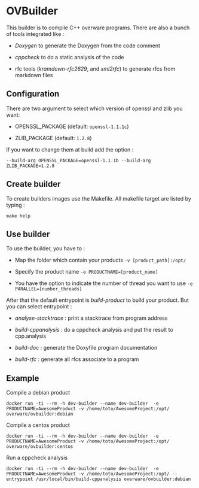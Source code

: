 # OVBuilder

This builder is to compile C++ overware programs.
There are also a bunch of tools integrated like :

 * *Doxygen* to generate the Doxygen from the code comment

 * *cppcheck* to do a static analysis of the code

 * rfc tools (*kramdown-rfc2629*, and *xml2rfc*) to generate rfcs from markdown files


## Configuration

There are two argument to select which version of openssl and zlib you want:

 * OPENSSL_PACKAGE (default: `openssl-1.1.1c`)

 * ZLIB_PACKAGE (default: `1.2.8`)

If you want to change them at build add the option :
```shell
--build-arg OPENSSL_PACKAGE=openssl-1.1.1b --build-arg ZLIB_PACKAGE=1.2.8
```

## Create builder

To create builders images use the Makefile.
All makefile target are listed by typing :
```shell
make help
```

## Use builder

To use the builder, you have to :

 * Map the folder which contain your products `-v [product_path]:/opt/`

 * Specify the product name `-e PRODUCTNAME=[product_name]`

 * You have the option to indicate the number of thread you want to use `-e PARALLEL=[number_threads]`

After that the default entrypoint is *build-product* to build your product.
But you can select entrypoint :

 * *analyse-stacktrace* : print a stacktrace from program address

 * *build-cppanalysis* : do a cppcheck analysis and put the result to cpp.analysis

 * *build-doc* : generate the Doxyfile program documentation

 * *build-rfc* : generate all rfcs associate to a program


## Example

Compile a debian product
```shell
docker run -ti --rm -h dev-builder --name dev-builder  -e PRODUCTNAME=AwesomeProduct -v /home/toto/AwesomeProject:/opt/ overware/ovbuilder:debian
```

Compile a centos product
```shell
docker run -ti --rm -h dev-builder --name dev-builder  -e PRODUCTNAME=AwesomeProduct -v /home/toto/AwesomeProject:/opt/ overware/ovbuilder:centos
```

Run a cppcheck analysis
```shell
docker run -ti --rm -h dev-builder --name dev-builder  -e PRODUCTNAME=AwesomeProduct -v /home/toto/AwesomeProject:/opt/ --entrypoint /usr/local/bin/build-cppanalysis overware/ovbuilder:debian
```
